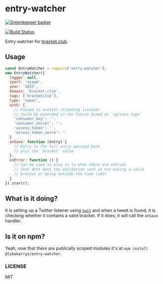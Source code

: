 entry-watcher
==============

[![Greenkeeper badge](https://badges.greenkeeper.io/bracketclub/entry-watcher.svg)](https://greenkeeper.io/)

[![Build Status](https://travis-ci.org/bracketclub/entry-watcher.png?branch=master)](https://travis-ci.org/bracketclub/entry-watcher)

Entry watcher for [bracket.club](https://bracket.club).

## Usage

```js
const EntryWatcher = require('entry-watcher');
new EntryWatcher({
  logger: null,
  sport: 'ncaam',
  year: '2015',
  domain: 'bracket.club',
  tags: ['bracketclub'],
  type: 'tweet',
  auth: {
    // Passed to twitter streaming listener
    // Could be extended in the future based on `options.type`
    'consumer_key': '',
    'consumer_secret': '',
    'access_token': '',
    'access_token_secre': ''
  }
  onSave: function (entry) {
    // Entry is the full entry passsed back
    // plus the `bracket` value
  },
  onError: function () {
    // Can be used to plug in to when there are entries
    // that dont meet the validation such as not having a valid
    // bracket or being outside the time limit
  }
}).start();
```

## What is it doing?

It is setting up a Twitter listener using [`twit`](https://github.com/ttezel/twit) and when a tweet is found, it is checking whether it contains a valid bracket. If it does, it will call the `onSave` handler.

## Is it on npm?

Yeah, now that there are publically scoped modules it's at `npm install @lukekarrys/entry-watcher`.

### LICENSE

MIT
